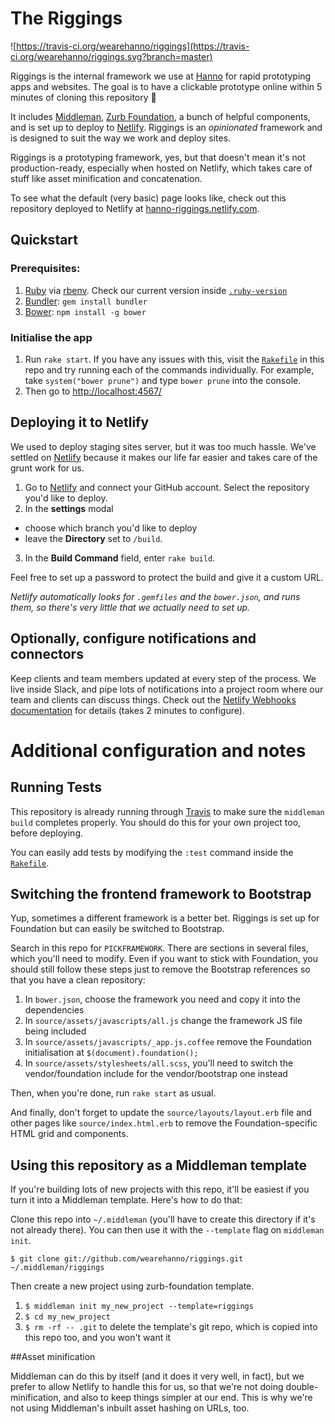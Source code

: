 The Riggings
=================

![https://travis-ci.org/wearehanno/riggings](https://travis-ci.org/wearehanno/riggings.svg?branch=master)

Riggings is the internal framework we use at [Hanno](http://hanno.co/) for rapid prototyping apps and websites. The goal is to have a clickable prototype online within 5 minutes of cloning this repository :rocket:

It includes [Middleman](https://middlemanapp.com/), [Zurb Foundation](http://foundation.zurb.com/), a bunch of helpful components, and is set up to deploy to [Netlify](https://www.netlify.com/). Riggings is  an _opinionated_ framework and is designed to suit the way we work and deploy sites.

Riggings is a prototyping framework, yes, but that doesn't mean it's not production-ready, especially when hosted on Netlify, which takes care of stuff like asset minification and concatenation.

To see what the default (very basic) page looks like, check out this repository deployed to Netlify at [hanno-riggings.netlify.com](http://riggings.hanno.co/).

## Quickstart

### Prerequisites:

1. [Ruby](http://www.ruby-lang.org/en/downloads/) via [rbenv](https://github.com/sstephenson/rbenv). Check our current version inside [`.ruby-version`](./.ruby-version)
2. [Bundler](http://bundler.io/): `gem install bundler`
3. [Bower](http://bower.io/): `npm install -g bower`

### Initialise the app

1. Run `rake start`. If you have any issues with this, visit the [`Rakefile`](./Rakefile) in this repo and try running each of the commands individually. For example, take `system("bower prune")` and type `bower prune` into the console.
2. Then go to [http://localhost:4567/](http://localhost:4567/)

## Deploying it to Netlify

We used to deploy staging sites server, but it was too much hassle. We've settled on [Netlify](https://www.netlify.com/) because it makes our life far easier and takes care of the grunt work for us.

1. Go to [Netlify](https://www.netlify.com/) and connect your GitHub account. Select the repository you'd like to deploy.
2. In the **settings** modal
  - choose which branch you'd like to deploy
  - leave the **Directory** set to `/build`.
3. In the **Build Command** field, enter `rake build`.

Feel free to set up a password to protect the build and give it a custom URL.

_Netlify automatically looks for `.gemfiles` and the `bower.json`, and runs them, so there's very little that we actually need to set up._


## Optionally, configure notifications and connectors

Keep clients and team members updated at every step of the process. We live inside Slack, and pipe lots of notifications into a project room where our team and clients can discuss things. Check out the [Netlify Webhooks documentation](https://www.netlify.com/docs/webhooks) for details (takes 2 minutes to configure).


# Additional configuration and notes

## Running Tests

This repository is already running through [Travis](https://travis-ci.org) to make sure the `middleman build` completes properly. You should do this for your own project too, before deploying.

You can easily add tests by modifying the `:test` command inside the [`Rakefile`](./Rakefile).


## Switching the frontend framework to Bootstrap

Yup, sometimes a different framework is a better bet. Riggings is set up for Foundation but can easily be switched to Bootstrap.

Search in this repo for `PICKFRAMEWORK`. There are sections in several files, which you'll need to modify. Even if you want to stick with Foundation, you should still follow these steps just to remove the Bootstrap references so that you have a clean repository:

1. In `bower.json`, choose the framework you need and copy it into the dependencies
2. In `source/assets/javascripts/all.js` change the framework JS file being included
3. In `source/assets/javascripts/_app.js.coffee` remove the Foundation initialisation at `$(document).foundation();`
4. In `source/assets/stylesheets/all.scss`, you'll need to switch the vendor/foundation include for the vendor/bootstrap one instead

Then, when you're done, run `rake start` as usual.

And finally, don't forget to update the `source/layouts/layout.erb` file and other pages like `source/index.html.erb` to remove the Foundation-specific HTML grid and components.


## Using this repository as a Middleman template

If you're building lots of new projects with this repo, it'll be easiest if you turn it into a Middleman template. Here's how to do that:

Clone this repo into `~/.middleman` (you'll have to create this directory if it's not already there). You can then use it with the `--template` flag on `middleman init`.

`$ git clone git://github.com/wearehanno/riggings.git ~/.middleman/riggings`

Then create a new project using zurb-foundation template.

1. `$ middleman init my_new_project --template=riggings`
2. `$ cd my_new_project`
3. `$ rm -rf -- .git` to delete the template's git repo, which is copied into this repo too, and you won't want it

##Asset minification

Middleman can do this by itself (and it does it very well, in fact), but we prefer to allow Netlify to handle this for us, so that we're not doing double-minification, and also to keep things simpler at our end. This is why we're not using Middleman's inbuilt asset hashing on URLs, too.
